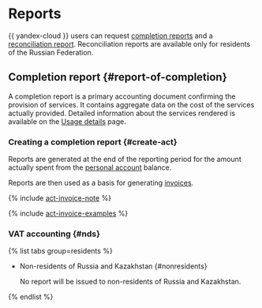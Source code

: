 # Reports

{{ yandex-cloud }} users can request [completion reports](##report-of-completion) and a [reconciliation report](#reconciliation-report). Reconciliation reports are available only for residents of the Russian Federation.

## Completion report {#report-of-completion}

A completion report is a primary accounting document confirming the provision of services. It contains aggregate data on the cost of the services actually provided. Detailed information about the services rendered is available on the [Usage details](../operations/check-charges.md) page.


### Creating a completion report {#create-act}

Reports are generated at the end of the reporting period for the amount actually spent from the [personal account](../concepts/personal-account.md) balance.

Reports are then used as a basis for generating [invoices](../concepts/invoice.md).

{% include [act-invoice-note](../_includes/act-invoice-note.md) %}


{% include [act-invoice-examples](../_includes/act-invoice-examples.md) %}



### VAT accounting {#nds}

{% list tabs group=residents %}


* Non-residents of Russia and Kazakhstan {#nonresidents}

   No report will be issued to non-residents of Russia and Kazakhstan.

{% endlist %}


